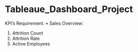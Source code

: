 # Tableaue_Dashboard_Project

KPI’s Requirement:
•	Sales Overview:
  1. Attrition Count
  2. Attrition Rate
  3. Active Employees
